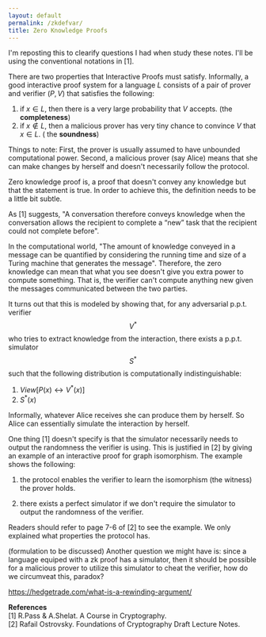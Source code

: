 ```yaml
---
layout: default
permalink: /zkdefvar/
title: Zero Knowledge Proofs
---
```


I'm reposting this to clearify questions I had when study these notes. I'll be using the conventional notations in [1].

There are two properties that Interactive Proofs must satisfy. Informally, a good interactive proof system for a language $L$ consists of a pair of prover and verifier $(P, V)$ that satisfies the following:

1. if $x\in L$, then there is a very large probability that $V$ accepts. (the **completeness**)  
2. if $x\not\in L$, then a malicious prover has very tiny chance to convince $V$ that $x\in L$. ( the **soundness**)  

Things to note: First, the prover is usually assumed to have unbounded computational power. Second, a malicious prover (say Alice) means that she can make changes by herself and doesn't necessarily follow the protocol.  


Zero knowledge proof is, a proof that doesn't convey any knowledge but that the statement is true. In order to achieve this, the definition needs to be a little bit subtle.  

As [1] suggests, "A conversation therefore conveys knowledge when the conversation allows the recipient to complete a “new” task that the recipient could not complete before".

In the computational world, "The amount of knowledge conveyed in a message can be quantified by considering the running time and size of a Turing machine that generates the message". Therefore, the zero knowledge can mean that what you see doesn't give you extra power to compute something. That is, the verifier can't compute anything new given the messages communicated between the two parties.  

It turns out that this is modeled by showing that, for any adversarial p.p.t. verifier $$V^*$$ who tries to extract knowledge from the interaction, there exists a p.p.t. simulator $$S^*$$ such that the following distribution is computationally indistinguishable:  

1. $View[P(x) \leftrightarrow V^*(x)]$  
2. $S^*(x)$  

Informally, whatever Alice receives she can produce them by herself. So Alice can essentially simulate the interaction by herself.  

One thing [1] doesn't specify is that the simulator necessarily needs to output the randomness the verifier is using. This is justified in [2] by giving an example of an interactive proof for graph isomorphism. The example shows the following:  

1. the protocol enables the verifier to learn the isomorphism (the witness) the prover holds.  

2. there exists a perfect simulator if we don't require the simulator to output the randomness of the verifier.  

Readers should refer to page 7-6 of [2] to see the example. We only explained what properties the protocol has.

(formulation to be discussed) Another question we might have is: since a language equiped with a zk proof has a simulator, then it should be possible for a malicious prover to utilize this simulator to cheat the verifier, how do we circumveat this, paradox?

https://hedgetrade.com/what-is-a-rewinding-argument/

**References**  
[1] R.Pass & A.Shelat. A Course in Cryptography.  
[2] Rafail Ostrovsky. Foundations of Cryptography Draft Lecture Notes.  
